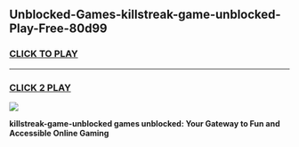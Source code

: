 
## Unblocked-Games-killstreak-game-unblocked-Play-Free-80d99
<h3>
<a href="https://premium76.site?title=killstreak-game-unblocked&ref=10A">CLICK TO PLAY</a></h3>
<hr>

<h3>
<a href="https://premium76.site?title=killstreak-game-unblocked&ref=10A">CLICK 2 PLAY</a>
  
</h3>

<a href="https://premium76.site?title=killstreak-game-unblocked&ref=10A"><img src="https://clearcache.store/games.png"></a>


**killstreak-game-unblocked games unblocked: Your Gateway to Fun and Accessible Online Gaming**
